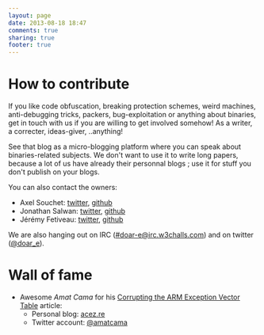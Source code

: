 ```yaml
---
layout: page
date: 2013-08-18 18:47
comments: true
sharing: true
footer: true
---
```

# How to contribute
If you like code obfuscation, breaking protection schemes, weird machines, anti-debugging tricks, packers, bug-exploitation or anything about binaries, get in touch with us if you are willing to get involved somehow! As a writer, a correcter, ideas-giver, ..anything!

See that blog as a micro-blogging platform where you can speak about binaries-related subjects. We don't want to use it to write long papers, because a lot of us have already their personnal blogs ; use it for stuff you don't publish on your blogs.

You can also contact the owners:

  - Axel Souchet: [twitter][1], [github][2]
  - Jonathan Salwan: [twitter][3], [github][4]
  - Jérémy Fetiveau: [twitter][5], [github][6]

We are also hanging out on IRC ([#doar-e@irc.w3challs.com](irc://#doar-e@irc.w3challs.com)) and on twitter ([@doar_e](https://twitter.com/doar_e)).

[1]: https://twitter.com/0vercl0k
[2]: https://github.com/0vercl0k
[3]: https://twitter.com/jonathansalwan
[4]: https://github.com/JonathanSalwan/
[5]: https://twitter.com/__x86
[6]: https://github.com/JeremyFetiveau

# Wall of fame

 * Awesome *Amat Cama* for his [Corrupting the ARM Exception Vector Table](https://doar-e.github.io/blog/2014/04/30/corrupting-arm-evt/) article:
   * Personal blog: [acez.re](http://acez.re/)
   * Twitter account: [@amatcama](https://twitter.com/amatcama)